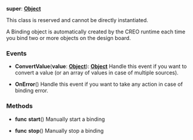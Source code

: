 **super**: **[Object](../gravity/object.md.md)**

This class is reserved and cannot be directly instantiated.

A Binding object is automatically created by the CREO runtime each time you bind two or more objects on the design board.

### Events

* **ConvertValue**(**value**: **[Object](../gravity/object.md)**): <strong>[Object](../gravity/object.md)</strong> 
Handle this event if you want to convert a value (or an array of values in case of multiple sources).

* **OnError**()
Handle this event if you want to take any action in case of binding error.



### Methods

* **func** **start**()
Manually start a binding

* **func** **stop**()
Manually stop a binding





